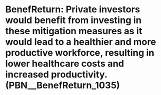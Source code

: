 # BenefReturn: __Private investors would benefit from investing in these mitigation measures as it would lead to a healthier and more productive workforce, resulting in lower healthcare costs and increased productivity.__ (PBN__BenefReturn_1035)

